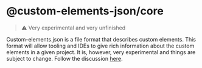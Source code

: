 # @custom-elements-json/core

> ⚠️ Very experimental and very unfinished

Custom-elements.json is a file format that describes custom elements. This format will allow tooling and IDEs to give rich information about the custom elements in a given project. It is, however, very experimental and things are subject to change. Follow the discussion [here](https://github.com/webcomponents/custom-elements-json).

## 